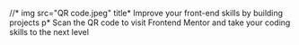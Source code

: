 //*
        img src="QR code.jpeg" 
        title* Improve your front-end skills by building projects
        p* Scan the QR code to visit Frontend Mentor and take your coding skills to the next level
        